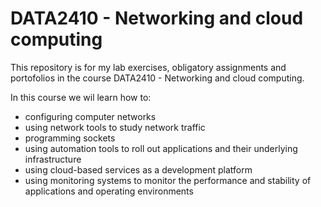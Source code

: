 # DATA2410 - Networking and cloud computing
This repository is for my lab exercises, obligatory assignments and portofolios in the course 
DATA2410 - Networking and cloud computing. 

In this course we wil learn how to:
* configuring computer networks
* using network tools to study network traffic
* programming sockets
* using automation tools to roll out applications and their underlying infrastructure
* using cloud-based services as a development platform
* using monitoring systems to monitor the performance and stability of applications and operating environments